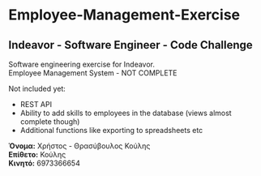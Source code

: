 # Employee-Management-Exercise

## Indeavor - Software Engineer - Code Challenge

Software engineering exercise for Indeavor. <br/>
Employee Management System - NOT COMPLETE

Not included yet:
- REST API
- Ability to add skills to employees in the database (views almost complete though)
- Additional functions like exporting to spreadsheets etc

__Όνομα:__ Χρήστος - Θρασύβουλος Κούλης <br/>
__Επίθετο:__ Κούλης <br/>
__Κινητό:__ 6973366654

